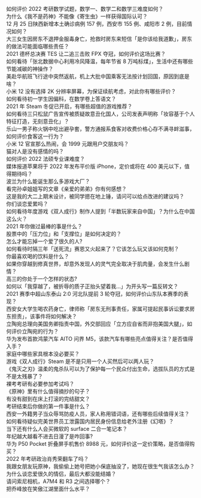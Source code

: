 如何评价 2022 考研数学试题，数学一、数学二和数学三难度如何？  
为什么《我不是药神》不能像《寄生虫》一样获得国际认可？  
12 月 25 日陕西新增本土确诊病例 157 例，西安市 155 例、咸阳市 2 例，目前情况如何？  
大三女生因房东不退押金服毒身亡，抢救时房东来短信「是你该给我道歉」，房东的做法可能面临哪些责任？  
2021 德杯总决赛 TES 让二追三击败 FPX 夺冠，如何评价这场比赛？  
如何看待「张北数据中心利用冷风降温，每年节省 8 万吨标煤」，生活中还有哪些节能减碳的神操作？  
美赴华航班飞行途中突然返航，机上大批中国乘客无法按计划回国，原因到底是啥？  
小米 12 没有选择 2K 分辨率屏幕，为保证续航考虑，对此你有哪些评价？  
如何看待初一学生因偏科，在数学卷上答语文？  
2021 年 Steam 冬促已开启，有哪些超值的游戏推荐？  
如何看待三只松鼠广告宣传被质疑故意丑化国人，公司发表声明称「妆容基于个人特征打造，无刻意丑化」？  
乐山一男子称火锅中吃出避孕套，警方通报系食客对收费价格心存不满寻衅滋事，如何评价食客这一行为？  
小米 12 官宣那么热闹，会 1999 元跟用户交朋友吗？  
猫对人是没有感情的吗？  
如何评价 2022 法硕专业课难度？  
媒体报道苹果将于 2022 年发布平价版 iPhone，定价或将在 400 美元以下，值得期待吗？  
波兰为什么能诞生那么多游戏大厂？  
看完孙卓姐姐写的文章《亲爱的弟弟》你有何感想？  
这是我的大二上期末设计，被同学摁在地上锤，请问可以给点改进的建议吗？  
你们谈恋爱累吗？  
如何看待年度游戏《双人成行》制作人提到「半数玩家来自中国」？为什么在中国这么火？  
2021 年你做过最棒的事是什么？  
股票中的「压力位」和「支撑位」是如何决定的？  
怎么才能忘掉一个爱了很久的人?  
如何看待时隔三年「送死流」赛恩又火起来了？它该怎么玩又该如何克制？  
你最喜欢喝的饮料是什么？  
如果你穿越到修真世界，却意外发现人的灵气完全取决于肌肉量，会发生什么剧情？  
高三的你处于一个怎样的状态?  
如何以「我穿越了，被折辱的质子正抬头望着我…」为开头写一篇反转文？  
2021 赛季中超山东泰山 2:0 河北队提前 3 轮夺冠，如何评价山东队本赛季的表现？  
西安女大学生喝农药身亡，律师称「房东无刑事责任，家属可提起民事诉讼要求房东担责」，该事件将如何解决？  
立陶宛总理向美国务卿指责中国，外交部回应「立方应自省而非抱美国大腿」，如何评价立陶宛的行为？  
华为发布首款鸿蒙汽车 AITO 问界 M5，该款汽车有哪些亮点值得关注？是否值得入手？  
家庭中哪些家具根本没必要买？  
游戏《双人成行》Steam 是不是只用一个人买然后可以两人玩？  
《鬼灭之刃》温柔的鬼杀队可以为了保护每一个民众付出生命，选拔队员的方式是不是太残暴了？  
裸考考研有必要参加考试吗？  
《原神》里有什么值得摘抄的句子？  
有没有甜到在床上打滚的完结甜文？  
考研结束后你做的第一件事是什么？  
西安一外籍男子当众辱骂防疫人员，家人称用错词语，还有哪些后续值得关注？  
如何看待疑似完美世界员工泄露国内居民身份信息给老外注册《幻塔》？  
当下还有什么人会买微软的 surface 二合一笔记本？  
年纪越大越看不进去日漫了是咋回事?  
华为 P50 Pocket 折叠屏手机售价 8988 元，如何评价这一定价策略，是否值得购买？  
2022 年考研政治肖秀荣翻车了吗？  
我跟女朋友玩原神，我偷偷上她号把她小保底抽没了，她现在很生气我该怎么办？  
为什么谈恋爱很久的情侣，最后大都没能结婚？  
请问索尼相机，A7M4 和 R3 之间选择哪个？  
把乔峰放在笑傲江湖里面什么水平？  

